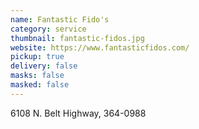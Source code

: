 ```yaml
---
name: Fantastic Fido's
category: service
thumbnail: fantastic-fidos.jpg
website: https://www.fantasticfidos.com/
pickup: true
delivery: false
masks: false
masked: false
---
```

6108 N. Belt Highway, 364-0988